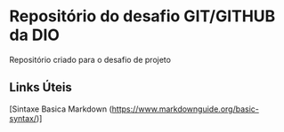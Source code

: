 # Repositório do desafio GIT/GITHUB da DIO
Repositório criado para o desafio de projeto

## Links Úteis
[Sintaxe Basica Markdown (https://www.markdownguide.org/basic-syntax/)]
